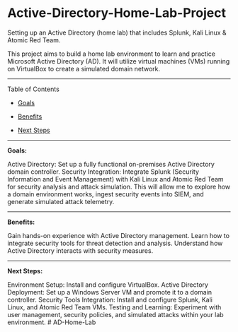 # Active-Directory-Home-Lab-Project
Setting up an Active Directory (home lab) that includes Splunk, Kali Linux &amp; Atomic Red Team.

This project aims to build a home lab environment to learn and practice Microsoft Active Directory (AD). It will utilize virtual machines (VMs) running on VirtualBox to create a simulated domain network.

<hr>

Table of Contents
<ul>
    <li><a href="#Goals"><p>Goals</p></a></li>
    <li><a href="#Benefits"><p>Benefits</p></a></li>
    <li><a href="#Next"><p>Next Steps</p></a></li>
</ul>

<hr>

<b id="Goals">Goals:</b>

Active Directory: Set up a fully functional on-premises Active Directory domain controller.
Security Integration: Integrate Splunk (Security Information and Event Management) with Kali Linux and Atomic Red Team for security analysis and attack simulation. This will allow me to explore how a domain environment works, ingest security events into SIEM, and generate simulated attack telemetry.

<hr>

<b id="Benefits">Benefits:</b>

Gain hands-on experience with Active Directory management.
Learn how to integrate security tools for threat detection and analysis.
Understand how Active Directory interacts with security measures.

<hr>

<b id="Next">Next Steps:</b>

Environment Setup: Install and configure VirtualBox.
Active Directory Deployment: Set up a Windows Server VM and promote it to a domain controller.
Security Tools Integration: Install and configure Splunk, Kali Linux, and Atomic Red Team VMs.
Testing and Learning: Experiment with user management, security policies, and simulated attacks within your lab environment.
#   A D - H o m e - L a b  
 